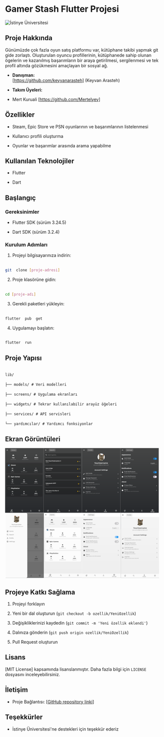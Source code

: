 # Gamer Stash Flutter Projesi

![İstinye Üniversitesi](https://www.unitededucation.com/linklogoch/istinye-university-logo.png)

## Proje Hakkında

Günümüzde çok fazla oyun satış platformu var, kütüphane takibi yapmak git gide zorlaştı. Oluşturulan oyuncu profillerinin,
kütüphanede sahip olunan ögelerin ve kazanılmış başarımların bir araya getirilmesi, sergilenmesi ve tek profil altında gözükmesini amaçlayan bir sosyal ağ.

- **Danışman:**  
  [https://github.com/keyvanarasteh] (Keyvan Arasteh)

- **Takım Üyeleri:**

- Mert Kuruali [https://github.com/Mertelyev]

## Özellikler

- Steam, Epic Store ve PSN oyunlarının ve başarımlarının listelenmesi

- Kullanıcı profili oluşturma

- Oyunlar ve başarımlar arasında arama yapabilme

## Kullanılan Teknolojiler

- Flutter

- Dart

## Başlangıç

### Gereksinimler

- Flutter SDK (sürüm 3.24.5)

- Dart SDK (sürüm 3.2.4)

### Kurulum Adımları

1. Projeyi bilgisayarınıza indirin:

```bash

git  clone [proje-adresi]

```

2. Proje klasörüne gidin:

```bash

cd [proje-adı]

```

3. Gerekli paketleri yükleyin:

```bash

flutter  pub  get

```

4. Uygulamayı başlatın:

```bash

flutter  run

```

## Proje Yapısı

```

lib/

├── models/ # Veri modelleri

├── screens/ # Uygulama ekranları

├── widgets/ # Tekrar kullanılabilir arayüz öğeleri

├── services/ # API servisleri

└── yardımcılar/ # Yardımcı fonksiyonlar

```

## Ekran Görüntüleri

![Uygulama Ekran Görüntüsü](./app_screenshots.png)

## Projeye Katkı Sağlama

1. Projeyi forklayın

2. Yeni bir dal oluşturun (`git checkout -b ozellik/YeniOzellik`)

3. Değişikliklerinizi kaydedin (`git commit -m 'Yeni özellik eklendi'`)

4. Dalınıza gönderin (`git push origin ozellik/YeniOzellik`)

5. Pull Request oluşturun

## Lisans

[MIT License] kapsamında lisanslanmıştır. Daha fazla bilgi için `LICENSE` dosyasını inceleyebilirsiniz.

## İletişim

- Proje Bağlantısı: [[GitHub repository linki](https://github.com/Mertelyev/Gamer-Stash)]

## Teşekkürler

- İstinye Üniversitesi'ne destekleri için teşekkür ederiz
